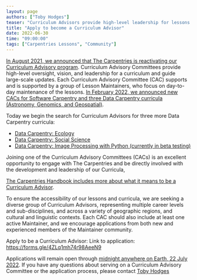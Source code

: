 ```yaml
---
layout: page
authors: ["Toby Hodges"]
teaser: "Curriculum Advisors provide high-level leadership for lessons. Apply by 22 July"
title: "Apply to become a Curriculum Advisor"
date: 2022-06-30
time: "09:00:00"
tags: ["Carpentries Lessons", "Community"]
---
```


[In August 2021, we announced that The Carpentries is reactivating our Curriculum Advisory program](https://carpentries.org/blog/2021/08/reactivating-curriculum-advisory-committees/). Curriculum Advisory Committees provide high-level oversight, vision, and leadership for a curriculum and guide large-scale updates. Each Curriculum Advisory Committee (CAC) supports and is supported by a group of Lesson Maintainers, who focus on day-to-day maintenance of the lessons. [In February 2022, we announced new CACs for Software Carpentry and three Data Carpentry curricula (Astronomy, Genomics, and Geospatial)](https://carpentries.org/blog/2022/02/announcing-new-cacs/).

Today we begin the search for Curriculum Advisors for three more Data Carpentry curricula:

* [Data Carpentry: Ecology](​​https://datacarpentry.org/lessons/#ecology-workshop)
* [Data Carpentry: Social Science](https://datacarpentry.org/lessons/#social-science-curriculum)
* [Data Carpentry: Image Processing with Python (currently in beta testing)](https://datacarpentry.org/lessons/#image-processing-curriculum)

Joining one of the Curriculum Advisory Committees (CACs) is an excellent opportunity to engage with The Carpentries and be directly involved with the development and leadership of our Curricula,

[The Carpentries Handbook includes more about what it means to be a Curriculum Advisor](https://docs.carpentries.org/topic_folders/lesson_development/curriculum_advisory_committees.html).

To ensure the accessibility of our lessons and curricula, we are seeking a diverse group of Curriculum Advisors, representing multiple career levels and sub-disciplines, and across a variety of geographic regions, and cultural and linguistic contexts. Each CAC should also include at least one active Maintainer, and we encourage applications from both new and experienced members of the Maintainer community.

Apply to be a Curriculum Advisor: Link to application: https://forms.gle/4ZLq1mh74r98AeeN9

Applications will remain open through [midnight anywhere on Earth, 22 July 2022](https://www.timeanddate.com/worldclock/fixedtime.html?msg=The+Carpentries+Curriculum+Advisor+Application+Deadline&iso=20220722T235959&p1=3926). If you have any questions about serving on a Curriculum Advisory Committee or the application process, please contact [Toby Hodges](mailto:tobyhodges@carpentries.org)
